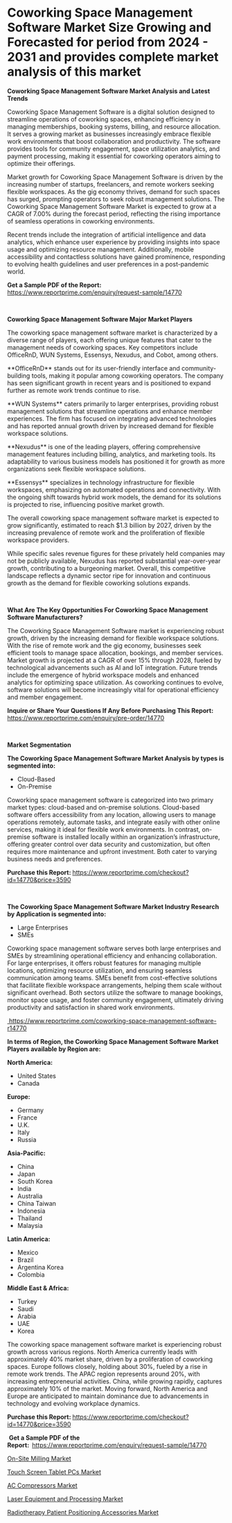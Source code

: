 <p><h1>Coworking Space Management Software Market Size Growing and Forecasted for period from 2024 - 2031 and provides complete market analysis of this market</h1></p><p><strong>Coworking Space Management Software Market Analysis and Latest Trends</strong></p>
<p><p>Coworking Space Management Software is a digital solution designed to streamline operations of coworking spaces, enhancing efficiency in managing memberships, booking systems, billing, and resource allocation. It serves a growing market as businesses increasingly embrace flexible work environments that boost collaboration and productivity. The software provides tools for community engagement, space utilization analytics, and payment processing, making it essential for coworking operators aiming to optimize their offerings.</p><p>Market growth for Coworking Space Management Software is driven by the increasing number of startups, freelancers, and remote workers seeking flexible workspaces. As the gig economy thrives, demand for such spaces has surged, prompting operators to seek robust management solutions. The Coworking Space Management Software Market is expected to grow at a CAGR of 7.00% during the forecast period, reflecting the rising importance of seamless operations in coworking environments.</p><p>Recent trends include the integration of artificial intelligence and data analytics, which enhance user experience by providing insights into space usage and optimizing resource management. Additionally, mobile accessibility and contactless solutions have gained prominence, responding to evolving health guidelines and user preferences in a post-pandemic world.</p></p>
<p><strong>Get a Sample PDF of the Report:&nbsp;</strong> <a href="https://www.reportprime.com/enquiry/request-sample/14770?utm_campaign=1094&utm_medium=2&utm_source=Github&utm_content=ia&utm_term=28102024&utm_id=coworking-space-management-software">https://www.reportprime.com/enquiry/request-sample/14770</a></p>
<p>&nbsp;</p>
<p><strong>Coworking Space Management Software Major Market Players</strong></p>
<p><p>The coworking space management software market is characterized by a diverse range of players, each offering unique features that cater to the management needs of coworking spaces. Key competitors include OfficeRnD, WUN Systems, Essensys, Nexudus, and Cobot, among others.</p><p>**OfficeRnD** stands out for its user-friendly interface and community-building tools, making it popular among coworking operators. The company has seen significant growth in recent years and is positioned to expand further as remote work trends continue to rise. </p><p>**WUN Systems** caters primarily to larger enterprises, providing robust management solutions that streamline operations and enhance member experiences. The firm has focused on integrating advanced technologies and has reported annual growth driven by increased demand for flexible workspace solutions.</p><p>**Nexudus** is one of the leading players, offering comprehensive management features including billing, analytics, and marketing tools. Its adaptability to various business models has positioned it for growth as more organizations seek flexible workspace solutions.</p><p>**Essensys** specializes in technology infrastructure for flexible workspaces, emphasizing on automated operations and connectivity. With the ongoing shift towards hybrid work models, the demand for its solutions is projected to rise, influencing positive market growth.</p><p>The overall coworking space management software market is expected to grow significantly, estimated to reach $1.3 billion by 2027, driven by the increasing prevalence of remote work and the proliferation of flexible workspace providers.</p><p>While specific sales revenue figures for these privately held companies may not be publicly available, Nexudus has reported substantial year-over-year growth, contributing to a burgeoning market. Overall, this competitive landscape reflects a dynamic sector ripe for innovation and continuous growth as the demand for flexible coworking solutions expands.</p></p>
<p>&nbsp;</p>
<p><strong>What Are The Key Opportunities For Coworking Space Management Software Manufacturers?</strong></p>
<p><p>The Coworking Space Management Software market is experiencing robust growth, driven by the increasing demand for flexible workspace solutions. With the rise of remote work and the gig economy, businesses seek efficient tools to manage space allocation, bookings, and member services. Market growth is projected at a CAGR of over 15% through 2028, fueled by technological advancements such as AI and IoT integration. Future trends include the emergence of hybrid workspace models and enhanced analytics for optimizing space utilization. As coworking continues to evolve, software solutions will become increasingly vital for operational efficiency and member engagement.</p></p>
<p><strong>Inquire or Share Your Questions If Any Before Purchasing This Report:</strong> <a href="https://www.reportprime.com/enquiry/pre-order/14770?utm_campaign=1094&utm_medium=2&utm_source=Github&utm_content=ia&utm_term=28102024&utm_id=coworking-space-management-software">https://www.reportprime.com/enquiry/pre-order/14770</a></p>
<p>&nbsp;</p>
<p><strong>Market Segmentation</strong></p>
<p><strong>The Coworking Space Management Software Market Analysis by types is segmented into:</strong></p>
<p><ul><li>Cloud-Based</li><li>On-Premise</li></ul></p>
<p><p>Coworking space management software is categorized into two primary market types: cloud-based and on-premise solutions. Cloud-based software offers accessibility from any location, allowing users to manage operations remotely, automate tasks, and integrate easily with other online services, making it ideal for flexible work environments. In contrast, on-premise software is installed locally within an organization’s infrastructure, offering greater control over data security and customization, but often requires more maintenance and upfront investment. Both cater to varying business needs and preferences.</p></p>
<p><strong>Purchase this Report:&nbsp;</strong><a href="https://www.reportprime.com/checkout?id=14770&price=3590&utm_campaign=1094&utm_medium=2&utm_source=Github&utm_content=ia&utm_term=28102024&utm_id=coworking-space-management-software">https://www.reportprime.com/checkout?id=14770&price=3590</a></p>
<p>&nbsp;</p>
<p><strong>The Coworking Space Management Software Market Industry Research by Application is segmented into:</strong></p>
<p><ul><li>Large Enterprises</li><li>SMEs</li></ul></p>
<p><p>Coworking space management software serves both large enterprises and SMEs by streamlining operational efficiency and enhancing collaboration. For large enterprises, it offers robust features for managing multiple locations, optimizing resource utilization, and ensuring seamless communication among teams. SMEs benefit from cost-effective solutions that facilitate flexible workspace arrangements, helping them scale without significant overhead. Both sectors utilize the software to manage bookings, monitor space usage, and foster community engagement, ultimately driving productivity and satisfaction in shared work environments.</p></p>
<p><a href="https://www.reportprime.com/coworking-space-management-software-r14770?utm_campaign=1094&utm_medium=2&utm_source=Github&utm_content=ia&utm_term=28102024&utm_id=coworking-space-management-software">&nbsp;https://www.reportprime.com/coworking-space-management-software-r14770</a></p>
<p><strong>In terms of Region, the Coworking Space Management Software Market Players available by Region are:</strong></p>
<p>
    <p> <strong> North America: </strong>
        <ul>
            <li>United States</li>
            <li>Canada</li>
        </ul>
        </p> 
    <p> <strong> Europe: </strong>
        <ul>
            <li>Germany</li>
            <li>France</li>
            <li>U.K.</li>
            <li>Italy</li>
            <li>Russia</li>
        </ul>
        </p> 
    <p> <strong> Asia-Pacific: </strong>
        <ul>
            <li>China</li>
            <li>Japan</li>
            <li>South Korea</li>
            <li>India</li>
            <li>Australia</li>
            <li>China Taiwan</li>
            <li>Indonesia</li>
            <li>Thailand</li>
            <li>Malaysia</li>
        </ul>
        </p> 
    <p> <strong> Latin America: </strong>
        <ul>
            <li>Mexico</li>
            <li>Brazil</li>
            <li>Argentina Korea</li>
            <li>Colombia</li>
        </ul>
        </p> 
    <p> <strong> Middle East & Africa: </strong>
        <ul>
            <li>Turkey</li>
            <li>Saudi</li>
            <li>Arabia</li>
            <li>UAE</li>
            <li>Korea</li>
        </ul>
    </p>
    </p>
<p><p>The coworking space management software market is experiencing robust growth across various regions. North America currently leads with approximately 40% market share, driven by a proliferation of coworking spaces. Europe follows closely, holding about 30%, fueled by a rise in remote work trends. The APAC region represents around 20%, with increasing entrepreneurial activities. China, while growing rapidly, captures approximately 10% of the market. Moving forward, North America and Europe are anticipated to maintain dominance due to advancements in technology and evolving workplace dynamics.</p></p>
<p><strong>Purchase this Report: </strong><a href="https://www.reportprime.com/checkout?id=14770&price=3590&utm_campaign=1094&utm_medium=2&utm_source=Github&utm_content=ia&utm_term=28102024&utm_id=coworking-space-management-software">https://www.reportprime.com/checkout?id=14770&price=3590</a></p>
<p>&nbsp;<strong>Get a Sample PDF of the Report:&nbsp;&nbsp;</strong><a href="https://www.reportprime.com/enquiry/request-sample/14770?utm_campaign=1094&utm_medium=2&utm_source=Github&utm_content=ia&utm_term=28102024&utm_id=coworking-space-management-software">https://www.reportprime.com/enquiry/request-sample/14770</a></p>
<p><strong></strong></p>
<p><p><a href="https://issuu.com/reportprime-2/docs/on-site-milling-market-size-2030.pp_84110f29720538?utm_campaign=1094&utm_medium=2&utm_source=Github&utm_content=ia&utm_term=28102024&utm_id=coworking-space-management-software">On-Site Milling Market</a></p><p><a href="https://www.linkedin.com/pulse/deep-dive-touch-screen-tablet-pcs-market-itstrends-segmentation-zppyc?utm_campaign=1094&utm_medium=2&utm_source=Github&utm_content=ia&utm_term=28102024&utm_id=coworking-space-management-software">Touch Screen Tablet PCs Market</a></p><p><a href="https://www.linkedin.com/pulse/emerging-trends-ac-compressors-market-detailed-overview-applications-frhzc?utm_campaign=1094&utm_medium=2&utm_source=Github&utm_content=ia&utm_term=28102024&utm_id=coworking-space-management-software">AC Compressors Market</a></p><p><a href="https://issuu.com/reportprime-2/docs/laser-equipment-and-processing-mark_082a3eaded014c?utm_campaign=1094&utm_medium=2&utm_source=Github&utm_content=ia&utm_term=28102024&utm_id=coworking-space-management-software">Laser Equipment and Processing Market</a></p><p><a href="https://github.com/kiara3n0pau/Market-Research-Report-List-1/blob/main/radiotherapy-patient-positioning-accessories-market.md?utm_campaign=1094&utm_medium=2&utm_source=Github&utm_content=ia&utm_term=28102024&utm_id=coworking-space-management-software">Radiotherapy Patient Positioning Accessories Market</a></p></p>